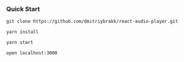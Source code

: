 ### Quick Start

`git clone https://github.com/dmitriybrakk/react-audio-player.git`

`yarn install`

`yarn start`

`open localhost:3000`